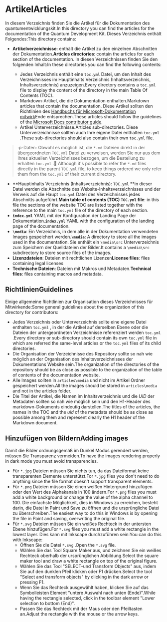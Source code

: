 # <a name="articles"></a><span data-ttu-id="2cf9a-101">Artikel</span><span class="sxs-lookup"><span data-stu-id="2cf9a-101">Articles</span></span>

<span data-ttu-id="2cf9a-102">In diesem Verzeichnis finden Sie die Artikel für die Dokumentation des quantumentwicklungskit.</span><span class="sxs-lookup"><span data-stu-id="2cf9a-102">In this directory you can find the articles for the documentation of the Quantum Development Kit.</span></span> <span data-ttu-id="2cf9a-103">Dieses Verzeichnis enthält Folgendes:</span><span class="sxs-lookup"><span data-stu-id="2cf9a-103">This directory contains:</span></span>

- <span data-ttu-id="2cf9a-104">**Artikelverzeichnisse**: enthält die Artikel zu den einzelnen Abschnitten der Dokumentation.</span><span class="sxs-lookup"><span data-stu-id="2cf9a-104">**Articles directories**: contain the articles for each section of the documentation.</span></span> <span data-ttu-id="2cf9a-105">In diesen Verzeichnissen finden Sie den folgenden Inhalt:</span><span class="sxs-lookup"><span data-stu-id="2cf9a-105">In these directories you can find the following contents:</span></span>
  
  - <span data-ttu-id="2cf9a-106">Jedes Verzeichnis enthält eine `toc.yml` Datei, um den Inhalt des Verzeichnisses im Hauptinhalts Verzeichnis (Inhaltsverzeichnis, Inhaltsverzeichnis) anzuzeigen.</span><span class="sxs-lookup"><span data-stu-id="2cf9a-106">Every directory contains a `toc.yml` file to display the content of the directory in the main Table Of Contents (TOC).</span></span>
  - <span data-ttu-id="2cf9a-107">Markdown-Artikel, die die Dokumentation enthalten.</span><span class="sxs-lookup"><span data-stu-id="2cf9a-107">Markdown articles that contain the documentation.</span></span> <span data-ttu-id="2cf9a-108">Diese Artikel sollten den Richtlinien des [Handbuchs für Microsoft-Dokumentation mitwirk](https://docs.microsoft.com/en-us/contribute/)Ende entsprechen.</span><span class="sxs-lookup"><span data-stu-id="2cf9a-108">These articles should follow the guidelines of the [Microsoft Docs contributor guide](https://docs.microsoft.com/en-us/contribute/).</span></span>
  - <span data-ttu-id="2cf9a-109">Artikel Unterverzeichnisse.</span><span class="sxs-lookup"><span data-stu-id="2cf9a-109">Articles sub-directories.</span></span> <span data-ttu-id="2cf9a-110">Diese Unterverzeichnisse sollten auch Ihre eigene Datei enthalten `toc.yml` .</span><span class="sxs-lookup"><span data-stu-id="2cf9a-110">These sub-directories should also contain their own `toc.yml` file.</span></span>

> <span data-ttu-id="2cf9a-111">:p-Daten: Obwohl es möglich ist, die `*.md` Dateien direkt in der übergeordneten `TOC.yml` Datei zu verweisen, werden Sie nur aus dem Ihres aktuellen Verzeichnisses bezogen, um die Bestellung zu erhalten `toc.yml` .</span><span class="sxs-lookup"><span data-stu-id="2cf9a-111">:pencil: Although it's possible to refer the `*.md` files directly in the parent `TOC.yml` file, to keep things ordered we only refer them from the `toc.yml` of their current directory.</span></span>

- <span data-ttu-id="2cf9a-112">\*\*Hauptinhalts Verzeichnis (Inhaltsverzeichnis): `TOC.yml` \*\*in dieser Datei werden die Abschnitte des Website-Inhaltsverzeichnisses und der Verweis auf die Haupt `toc.yml` Datei des Verzeichnisses jedes Abschnitts aufgeführt.</span><span class="sxs-lookup"><span data-stu-id="2cf9a-112">**Main table of contents (TOC) `TOC.yml` file**: in this file the sections of the website TOC are listed together with the reference to the main `toc.yml` file of the directory of each section.</span></span>
- <span data-ttu-id="2cf9a-113">**`index.yml`** YAML mit der Konfiguration der Landing Page der Dokumentation.</span><span class="sxs-lookup"><span data-stu-id="2cf9a-113">**`index.yml`** YAML with the configuration of the landing page of the documentation.</span></span>
- <span data-ttu-id="2cf9a-114">**`\media`**: Ein Verzeichnis, in dem alle in der Dokumentation verwendeten Images gespeichert werden.</span><span class="sxs-lookup"><span data-stu-id="2cf9a-114">**`\media`**: A directory to store all the images used in the documentation.</span></span> <span data-ttu-id="2cf9a-115">Sie enthält ein `\media\src` Unterverzeichnis zum Speichern der Quelldateien der Bilder.</span><span class="sxs-lookup"><span data-stu-id="2cf9a-115">It contains a `\media\src` subdirectory to store source files of the images.</span></span>
- <span data-ttu-id="2cf9a-116">**Lizenzdateien**: Dateien mit rechtlichen Lizenzen</span><span class="sxs-lookup"><span data-stu-id="2cf9a-116">**License files**: files containing legal licenses</span></span>
- <span data-ttu-id="2cf9a-117">**Technische Dateien**: Dateien mit Makros und Metadaten.</span><span class="sxs-lookup"><span data-stu-id="2cf9a-117">**Technical files**: files containing macros and metadata.</span></span>

## <a name="guidelines"></a><span data-ttu-id="2cf9a-118">Richtlinien</span><span class="sxs-lookup"><span data-stu-id="2cf9a-118">Guidelines</span></span>

<span data-ttu-id="2cf9a-119">Einige allgemeine Richtlinien zur Organisation dieses Verzeichnisses für Mitwirkende:</span><span class="sxs-lookup"><span data-stu-id="2cf9a-119">Some general guidelines about the organization of this directory for contributors:</span></span>

- <span data-ttu-id="2cf9a-120">Jedes Verzeichnis oder Unterverzeichnis sollte eine eigene Datei enthalten `toc.yml` , in der die Artikel auf derselben Ebene oder die Dateien der untergeordneten Verzeichnisse referenziert werden `toc.yml` .</span><span class="sxs-lookup"><span data-stu-id="2cf9a-120">Every directory or sub-directory should contain its own `toc.yml` file in which are referred the same-level articles or the `toc.yml` files of its child directories.</span></span>
- <span data-ttu-id="2cf9a-121">Die Organisation der Verzeichnisse des Repository sollte so nah wie möglich an der Organisation des Inhaltsverzeichnisses der Dokumentations Website sein.</span><span class="sxs-lookup"><span data-stu-id="2cf9a-121">The organization of the directories of the repository should be as close as possible to the organization of the table of contents of the documentation website.</span></span>
- <span data-ttu-id="2cf9a-122">Alle Images sollten in `articles\media` und nicht im Artikel Ordner gespeichert werden.</span><span class="sxs-lookup"><span data-stu-id="2cf9a-122">All the images should be stored in `articles\media` and not in the articles folder.</span></span>
- <span data-ttu-id="2cf9a-123">Die Titel der Artikel, die Namen im Inhaltsverzeichnis und die *UID* der Metadaten sollten so nah wie möglich sein und den H1-Header des markdown-Dokuments eindeutig darstellen.</span><span class="sxs-lookup"><span data-stu-id="2cf9a-123">The titles of the articles, the names in the TOC and the *uid* of the metadata should be as close as possible among them and represent clearly the H1 header of the Markdown document.</span></span>

## <a name="adding-images"></a><span data-ttu-id="2cf9a-124">Hinzufügen von Bildern</span><span class="sxs-lookup"><span data-stu-id="2cf9a-124">Adding images</span></span>

<span data-ttu-id="2cf9a-125">Damit die Bilder ordnungsgemäß im Dunkel Modus gerendert werden, müssen Sie Transparenz vermeiden.</span><span class="sxs-lookup"><span data-stu-id="2cf9a-125">To have the images rendering properly in dark mode you must avoid transparencies.</span></span>
- <span data-ttu-id="2cf9a-126">Für `*.jpg` Dateien müssen Sie nichts tun, da das Dateiformat keine transparenten Elemente unterstützt.</span><span class="sxs-lookup"><span data-stu-id="2cf9a-126">For `*.jpg` files you don't need to do anything since the file format doesn't support transparent elements.</span></span>
- <span data-ttu-id="2cf9a-127">Für `*.png` Dateien müssen Sie einen weißen Hintergrund hinzufügen oder den Wert des Alphakanals in 100 ändern.</span><span class="sxs-lookup"><span data-stu-id="2cf9a-127">For `*.png` files you must add a white background or change the value of the alpha channel to 100.</span></span> <span data-ttu-id="2cf9a-128">Die einfachste Möglichkeit, dies in Windows zu erreichen, besteht darin, die Datei in Paint und Save zu öffnen und die ursprüngliche Datei zu überschreiben.</span><span class="sxs-lookup"><span data-stu-id="2cf9a-128">The easiest way to do this in Windows is by opening the file in Paint and saving, overwriting the original file.</span></span>
- <span data-ttu-id="2cf9a-129">Für `*.svg` Dateien müssen Sie ein weißes Rechteck in der untersten Ebene hinzufügen.</span><span class="sxs-lookup"><span data-stu-id="2cf9a-129">For `*.svg` files you must add a white rectangle in the lowest layer.</span></span> <span data-ttu-id="2cf9a-130">Dies kann mit Inkscape durchzuführen sein:</span><span class="sxs-lookup"><span data-stu-id="2cf9a-130">You can do this with Inkscape:</span></span>
  - <span data-ttu-id="2cf9a-131">Öffnen Sie die Datei `*.svg` .</span><span class="sxs-lookup"><span data-stu-id="2cf9a-131">Open the `*.svg` file.</span></span>
  - <span data-ttu-id="2cf9a-132">Wählen Sie das Tool Square Maker aus, und zeichnen Sie ein weißes Rechteck oberhalb der ursprünglichen Abbildung.</span><span class="sxs-lookup"><span data-stu-id="2cf9a-132">Select the square maker tool and draw a white rectangle on top of the original figure.</span></span>
  - <span data-ttu-id="2cf9a-133">Wählen Sie das Tool "SELECT-und Transform Objects" aus, indem Sie auf den dunklen Pfeil klicken oder F1 drücken.</span><span class="sxs-lookup"><span data-stu-id="2cf9a-133">Select the tool "Select and transform objects" by clicking in the dark arrow or pressing F1.</span></span>
  - <span data-ttu-id="2cf9a-134">Wenn Sie das Rechteck ausgewählt haben, klicken Sie auf das Symbolleisten Element "untere Auswahl nach unten (Ende)".</span><span class="sxs-lookup"><span data-stu-id="2cf9a-134">While having the rectangle selected, click in the toolbar element "Lower selection to bottom (End)".</span></span>
  - <span data-ttu-id="2cf9a-135">Passen Sie das Rechteck mit der Maus oder den Pfeiltasten an.</span><span class="sxs-lookup"><span data-stu-id="2cf9a-135">Adjust the rectangle with the mouse or the arrow keys.</span></span>
